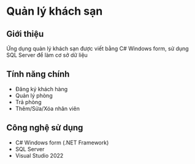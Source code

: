 # Quản lý khách sạn 

## Giới thiệu
Ứng dụng quản lý khách sạn được viết bằng C# Windows form, sử dụng SQL Server để làm cơ sở dữ liệu 

## Tính năng chính 
- Đăng ký khách hàng
- Quản lý phòng
- Trả phòng 
- Thêm/Sửa/Xóa nhân viên

## Công nghệ sử dụng 
- C# Windows form (.NET Framework)
- SQL Server
- Visual Studio 2022
